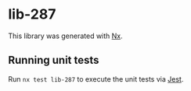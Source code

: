 # lib-287

This library was generated with [Nx](https://nx.dev).

## Running unit tests

Run `nx test lib-287` to execute the unit tests via [Jest](https://jestjs.io).
